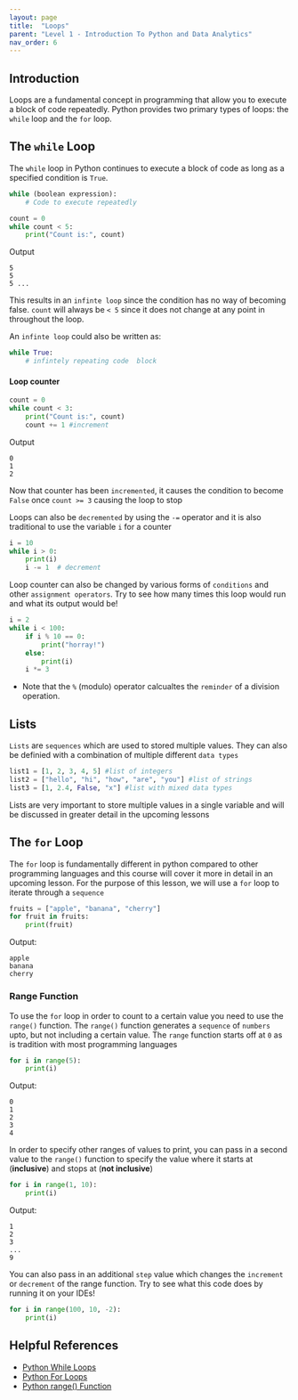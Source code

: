 ```yaml
---
layout: page
title:  "Loops"
parent: "Level 1 - Introduction To Python and Data Analytics"
nav_order: 6
---
```


## Introduction

Loops are a fundamental concept in programming that allow you to execute a block of code repeatedly. Python provides two primary types of loops: the `while` loop and the `for` loop.

## The `while` Loop

The `while` loop in Python continues to execute a block of code as long as a specified condition is `True`.

```python
while (boolean expression):
    # Code to execute repeatedly
```

```python
count = 0
while count < 5:
    print("Count is:", count)
```

Output

```
5
5
5 ...
```

This results in an `infinte loop` since the condition has no way of becoming false. `count` will always be `< 5` since it does not change at any point in throughout the loop.

An `infinte loop` could also be written as:

```python
while True:
    # infintely repeating code  block
```

#### Loop counter

```python
count = 0
while count < 3:
    print("Count is:", count)
    count += 1 #increment
```

Output

```
0
1
2
```

Now that counter has been `incremented`, it causes the condition to become `False` once `count >= 3` causing the loop to stop

Loops can also be `decremented` by using the `-=` operator and it is also traditional to use the variable `i` for a counter

```python
i = 10
while i > 0:
    print(i)
    i -= 1  # decrement
```

Loop counter can also be changed by various forms of `conditions` and other `assignment operators`. Try to see how many times this loop would run and what its output would be!

```python
i = 2
while i < 100:
    if i % 10 == 0:
        print("horray!")
    else:
        print(i)
    i *= 3
```

* Note that the `%` (modulo) operator calcualtes the `reminder` of a division operation.



## Lists

`Lists` are `sequences` which are used to stored multiple values. They can also be definied with a combination of multiple different `data types`

```python
list1 = [1, 2, 3, 4, 5] #list of integers
list2 = ["hello", "hi", "how", "are", "you"] #list of strings
list3 = [1, 2.4, False, "x"] #list with mixed data types

```

Lists are very important to store multiple values in a single variable and will be discussed in greater detail in the upcoming lessons

## The `for` Loop

The `for` loop is fundamentally different in python compared to other programming languages and this course will cover it more in detail in an upcoming lesson. For the purpose of this lesson, we will use a `for` loop to iterate through a `sequence`

```python
fruits = ["apple", "banana", "cherry"]
for fruit in fruits:
    print(fruit)
```

Output:

```
apple
banana
cherry
```

### Range Function

To use the `for` loop in order to count to a certain value you need to use the `range()` function. The `range()` function generates a `sequence` of `numbers` upto, but not including a certain value. The `range` function starts off at `0` as is tradition with most programming languages

```python
for i in range(5):
    print(i)
```

Output:

```
0
1
2
3
4
```

In order to specify other ranges of values to print, you can pass in a second value to the `range()` function to specify the value where it starts at (**inclusive**) and stops at (**not inclusive**)

```python
for i in range(1, 10):
    print(i)
```

Output:
```
1
2
3
...
9
```

You can also pass in an additional `step` value which changes the `increment` or `decrement` of the range function. Try to see what this code does by running it on your IDEs!

```python
for i in range(100, 10, -2):
    print(i)
```

## Helpful References
* [Python While Loops](https://www.geeksforgeeks.org/python-while-loop/)
* [Python For Loops](https://www.geeksforgeeks.org/python-for-loops/)
* [Python range() Function](https://cs.stanford.edu/people/nick/py/python-range.html)